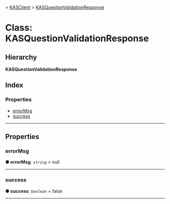 [](../README.md) > [KASClient](../modules/kasclient.md) > [KASQuestionValidationResponse](../classes/kasclient.kasquestionvalidationresponse.md)

# Class: KASQuestionValidationResponse

## Hierarchy

**KASQuestionValidationResponse**

## Index

### Properties

* [errorMsg](kasclient.kasquestionvalidationresponse.md#errormsg)
* [success](kasclient.kasquestionvalidationresponse.md#success)



---

## Properties

<a id="errormsg"></a>

###  errorMsg

**● errorMsg**: *`string`* =  null

___
<a id="success"></a>

###  success

**● success**: *`boolean`* = false

___


